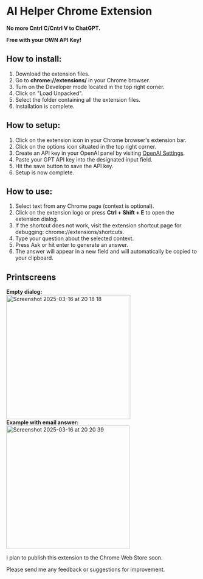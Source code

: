 
# AI Helper Chrome Extension

**No more Cntrl C/Cntrl V to ChatGPT.**

**Free with your OWN API Key!**

## How to install:

1. Download the extension files.
2. Go to **chrome://extensions/** in your Chrome browser.
3. Turn on the Developer mode located in the top right corner.
4. Click on "Load Unpacked".
5. Select the folder containing all the extension files.
6. Installation is complete.

## How to setup:

1. Click on the extension icon in your Chrome browser's extension bar.
2. Click on the options icon situated in the top right corner.
3. Create an API key in your OpenAI panel by visiting [OpenAI Settings](https://platform.openai.com/settings/organization/api-keys).
4. Paste your GPT API key into the designated input field.
5. Hit the save button to save the API key.
6. Setup is now complete.

## How to use:

1. Select text from any Chrome page (context is optional).
2. Click on the extension logo or press **Ctrl + Shift + E** to open the extension dialog.
3. If the shortcut does not work, visit the extension shortcut page for debugging: chrome://extensions/shortcuts.
4. Type your question about the selected context.
5. Press Ask or hit enter to generate an answer.
6. The answer will appear in a new field and will automatically be copied to your clipboard.

## Printscreens
**Empty dialog:**
<br>
<img width="326" alt="Screenshot 2025-03-16 at 20 18 18" src="https://github.com/user-attachments/assets/9aa32ef9-558b-4b28-bce3-a8e04fde1867" />
<br>
**Example with email answer:**
<br>
<img width="324" alt="Screenshot 2025-03-16 at 20 20 39" src="https://github.com/user-attachments/assets/b8e7ea04-f320-48cd-8896-e1104eb26c65" />

I plan to publish this extension to the Chrome Web Store soon.

Please send me any feedback or suggestions for improvement.



